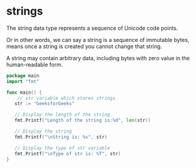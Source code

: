 # strings

The string data type represents a sequence of Unicode code points.

Or in other words, we can say a string is a sequence of immutable bytes, means once a string is created you cannot change that string.

A string may contain arbitrary data, including bytes with zero value in the human-readable form.

```go
package main
import "fmt"

func main() {
    // str variable which stores strings
   str := "GeeksforGeeks"

   // Display the length of the string
   fmt.Printf("Length of the string is:%d", len(str))

   // Display the string
   fmt.Printf("\nString is: %s", str)

   // Display the type of str variable
   fmt.Printf("\nType of str is: %T", str)
}
```
